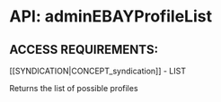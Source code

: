 # API: adminEBAYProfileList


## ACCESS REQUIREMENTS: ##
[[SYNDICATION|CONCEPT_syndication]] - LIST


Returns the list of possible profiles
